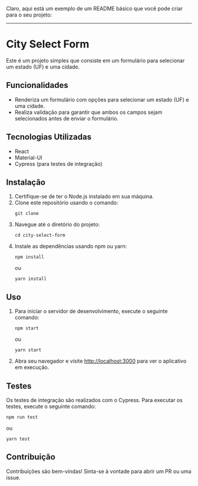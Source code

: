 Claro, aqui está um exemplo de um README básico que você pode criar para o seu projeto:

---

# City Select Form

Este é um projeto simples que consiste em um formulário para selecionar um estado (UF) e uma cidade.

## Funcionalidades

- Renderiza um formulário com opções para selecionar um estado (UF) e uma cidade.
- Realiza validação para garantir que ambos os campos sejam selecionados antes de enviar o formulário.

## Tecnologias Utilizadas

- React
- Material-UI
- Cypress (para testes de integração)

## Instalação

1. Certifique-se de ter o Node.js instalado em sua máquina.
2. Clone este repositório usando o comando:
   ```
   git clone
   ```
3. Navegue até o diretório do projeto:
   ```
   cd city-select-form
   ```
4. Instale as dependências usando npm ou yarn:
   ```
   npm install
   ```
   ou
   ```
   yarn install
   ```

## Uso

1. Para iniciar o servidor de desenvolvimento, execute o seguinte comando:
   ```
   npm start
   ```
   ou
   ```
   yarn start
   ```
2. Abra seu navegador e visite [http://localhost:3000](http://localhost:3000) para ver o aplicativo em execução.

## Testes

Os testes de integração são realizados com o Cypress. Para executar os testes, execute o seguinte comando:
```
npm run test
```
ou
```
yarn test
```

## Contribuição

Contribuições são bem-vindas! Sinta-se à vontade para abrir um PR ou uma issue.